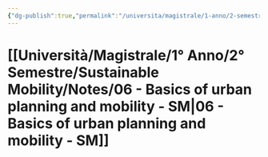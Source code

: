```yaml
---
{"dg-publish":true,"permalink":"/universita/magistrale/1-anno/2-semestre/sustainable-mobility/notes/06-basics-of-urban-planning-and-mobility-sm/","tags":["UNI"]}
---
```


# [[Università/Magistrale/1° Anno/2° Semestre/Sustainable Mobility/Notes/06 - Basics of urban planning and mobility - SM\|06 - Basics of urban planning and mobility - SM]]

```table-of-contents
```






